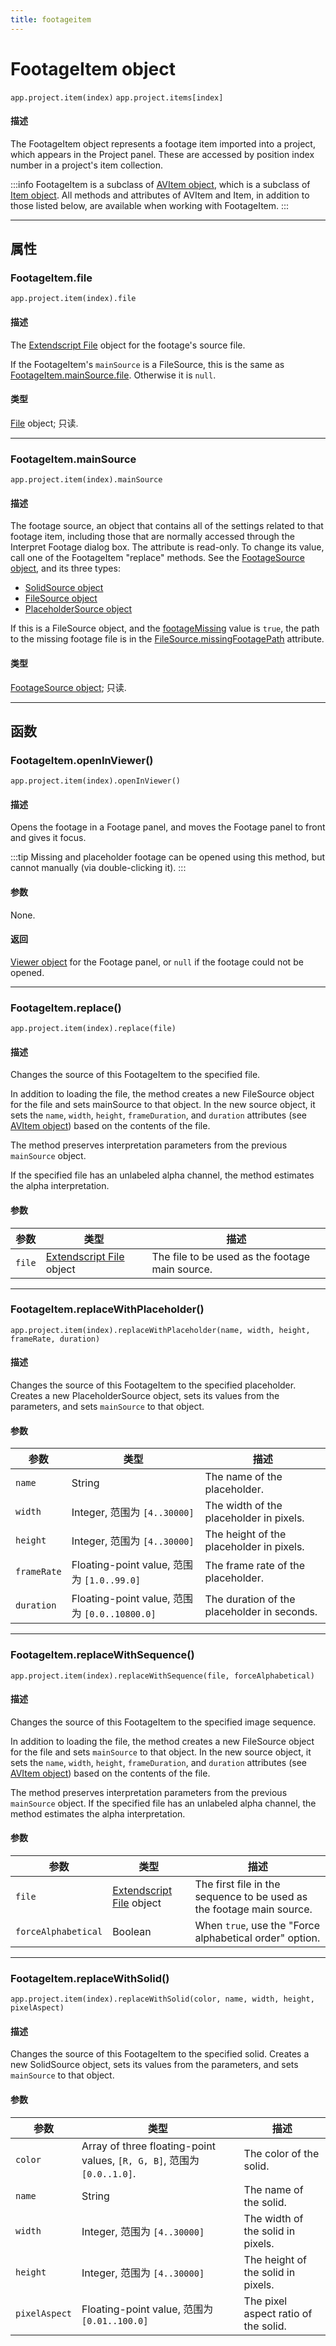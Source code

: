 ```yaml
---
title: footageitem
---
```

# FootageItem object

`app.project.item(index)`
`app.project.items[index]`

#### 描述

The FootageItem object represents a footage item imported into a project, which appears in the Project panel. These are accessed by position index number in a project's item collection.

:::info
FootageItem is a subclass of [AVItem object](../avitem), which is a subclass of [Item object](../item). All methods and attributes of AVItem and Item, in addition to those listed below, are available when working with FootageItem.
:::

---

## 属性

### FootageItem.file

`app.project.item(index).file`

#### 描述

The [Extendscript File](https://extendscript.docsforadobe.dev/file-system-access/file-object.html) object for the footage's source file.

If the FootageItem's `mainSource` is a FileSource, this is the same as [FootageItem.mainSource.file](../sources/filesource.md#filesourcefile). Otherwise it is `null`.

#### 类型

[File](https://extendscript.docsforadobe.dev/file-system-access/file-object.html) object; 只读.

---

### FootageItem.mainSource

`app.project.item(index).mainSource`

#### 描述

The footage source, an object that contains all of the settings related to that footage item, including those that are normally accessed through the Interpret Footage dialog box. The attribute is read-only. To change its value, call one of the FootageItem "replace" methods. See the [FootageSource object](../../sources/footagesource), and its three types:

- [SolidSource object](../../sources/solidsource)
- [FileSource object](../../sources/filesource)
- [PlaceholderSource object](../../sources/placeholdersource)

If this is a FileSource object, and the [footageMissing](avitem.md#avitemfootagemissing) value is `true`, the path to the missing footage file is in the [FileSource.missingFootagePath](../sources/filesource.md#filesourcemissingfootagepath) attribute.

#### 类型

[FootageSource object](../../sources/footagesource); 只读.

---

## 函数

### FootageItem.openInViewer()

`app.project.item(index).openInViewer()`

#### 描述

Opens the footage in a Footage panel, and moves the Footage panel to front and gives it focus.

:::tip
Missing and placeholder footage can be opened using this method, but cannot manually (via double-clicking it).
:::

#### 参数

None.

#### 返回

[Viewer object](../../other/viewer) for the Footage panel, or `null` if the footage could not be opened.

---

### FootageItem.replace()

`app.project.item(index).replace(file)`

#### 描述

Changes the source of this FootageItem to the specified file.

In addition to loading the file, the method creates a new FileSource object for the file and sets mainSource to that object. In the new source object, it sets the `name`, `width`, `height`, `frameDuration`, and `duration` attributes (see [AVItem object](../avitem)) based on the contents of the file.

The method preserves interpretation parameters from the previous `mainSource` object.

If the specified file has an unlabeled alpha channel, the method estimates the alpha interpretation.

#### 参数

| 参数 |                                                 类型                                                  |                   描述                   |
| --------- | ----------------------------------------------------------------------------------------------------- | ----------------------------------------------- |
| `file`    | [Extendscript File](https://extendscript.docsforadobe.dev/file-system-access/file-object.html) object | The file to be used as the footage main source. |

---

### FootageItem.replaceWithPlaceholder()

`app.project.item(index).replaceWithPlaceholder(name, width, height, frameRate, duration)`

#### 描述

Changes the source of this FootageItem to the specified placeholder. Creates a new PlaceholderSource object, sets its values from the parameters, and sets `mainSource` to that object.

#### 参数

|  参数  |                        类型                         |                 描述                 |
| ----------- | --------------------------------------------------- | ------------------------------------------- |
| `name`      | String                                              | The name of the placeholder.                |
| `width`     | Integer, 范围为 `[4..30000]`                  | The width of the placeholder in pixels.     |
| `height`    | Integer, 范围为 `[4..30000]`                  | The height of the placeholder in pixels.    |
| `frameRate` | Floating-point value, 范围为 `[1.0..99.0]`    | The frame rate of the placeholder.          |
| `duration`  | Floating-point value, 范围为 `[0.0..10800.0]` | The duration of the placeholder in seconds. |

---

### FootageItem.replaceWithSequence()

`app.project.item(index).replaceWithSequence(file, forceAlphabetical)`

#### 描述

Changes the source of this FootageItem to the specified image sequence.

In addition to loading the file, the method creates a new FileSource object for the file and sets `mainSource` to that object. In the new source object, it sets the `name`, `width`, `height`, `frameDuration`, and `duration` attributes (see [AVItem object](../avitem)) based on the contents of the file.

The method preserves interpretation parameters from the previous `mainSource` object. If the specified file has an unlabeled alpha channel, the method estimates the alpha interpretation.

#### 参数

|      参数      |                                                 类型                                                  |                              描述                              |
| ------------------- | ----------------------------------------------------------------------------------------------------- | --------------------------------------------------------------------- |
| `file`              | [Extendscript File](https://extendscript.docsforadobe.dev/file-system-access/file-object.html) object | The first file in the sequence to be used as the footage main source. |
| `forceAlphabetical` | Boolean                                                                                               | When `true`, use the "Force alphabetical order" option.               |

---

### FootageItem.replaceWithSolid()

`app.project.item(index).replaceWithSolid(color, name, width, height, pixelAspect)`

#### 描述

Changes the source of this FootageItem to the specified solid. Creates a new SolidSource object, sets its values from the parameters, and sets `mainSource` to that object.

#### 参数

|   参数   |                                     类型                                      |             描述              |
| ------------- | ----------------------------------------------------------------------------- | ------------------------------------ |
| `color`       | Array of three floating-point values, `[R, G, B]`, 范围为 `[0.0..1.0]`. | The color of the solid.              |
| `name`        | String                                                                        | The name of the solid.               |
| `width`       | Integer, 范围为 `[4..30000]`                                            | The width of the solid in pixels.    |
| `height`      | Integer, 范围为 `[4..30000]`                                            | The height of the solid in pixels.   |
| `pixelAspect` | Floating-point value, 范围为 `[0.01..100.0]`                            | The pixel aspect ratio of the solid. |
